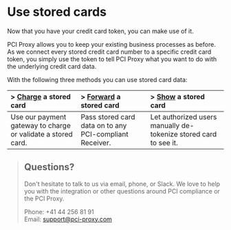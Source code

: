 # Use stored cards

Now that you have your credit card token, you can make use of it.

PCI Proxy allows you to keep your existing business processes as before. As we connect every stored credit card number to a specific credit card token, you simply use the token to tell PCI Proxy what you want to do with the underlying credit card data.

With the following three methods you can use stored card data:

| &gt; [Charge](charge.md) a stored card | &gt; [Forward](forward/) a stored card | &gt; [Show](show.md) a stored card |
| :--- | :--- | :--- |
| Use our payment gateway to charge or validate a stored card. | Pass stored card data on to any PCI-compliant Receiver. | Let authorized users manually de-tokenize stored card to see it. |

> ## Questions?
>
> Don't hesitate to talk to us via email, phone, or Slack. We love to help you with the integration or other questions around PCI compliance or the PCI Proxy.
>
> Phone: +41 44 256 81 91  
> Email: [support@pci-proxy.com](mailto:support@pci-proxy.com)

